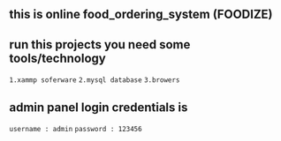 ## this is online food_ordering_system (FOODIZE)

## run this projects you need some tools/technology

`1.xammp soferware`
`2.mysql database`
`3.browers`

## admin panel login credentials is

`username : admin`
`password : 123456`
